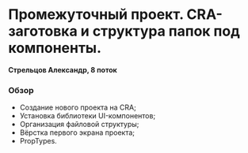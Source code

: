 # Промежуточный проект. CRA-заготовка и структура папок под компоненты.
**Стрельцов Александр, 8 поток**

### Обзор
- Создание нового проекта на CRA;
- Установка библиотеки UI-компонентов;
- Организация файловой структуры;
- Вёрстка первого экрана проекта;
- PropTypes.
